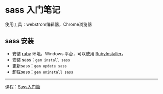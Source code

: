 # sass 入门笔记

使用工具：webstrom编辑器，Chrome浏览器

## sass 安装

- 安装 [ruby](https://www.ruby-lang.org/zh_cn/downloads/) 环境，Windows 平台，可以使用 [RubyInstaller](https://rubyinstaller.org/)。
- 安装 sass：`gem install sass`
- 更新sass：`gem update sass`
- 卸载sass：`gem uninstall sass`

---
课程：[Sass入门篇](http://www.imooc.com/learn/311)
